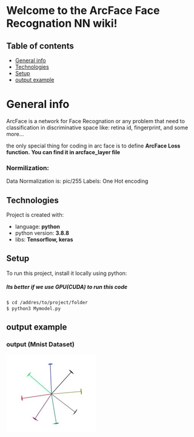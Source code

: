 # Welcome to the ArcFace Face Recognation NN wiki!
## Table of contents
* [General info](#general-info)
* [Technologies](#technologies)
* [Setup](#setup)
* [output example](#output-example)

# General info
ArcFace is a network for Face Recognation or any problem that need to classification in discriminative space
like: retina id, fingerprint, and some more...

the only special thing for coding in arc face is to define **ArcFace Loss function.**
**You can find it in arcface_layer file**

### Normilization:
Data Normalization is: pic/255
Labels: One Hot encoding


## Technologies
Project is created with:

* language: **python**
* python version: **3.8.8**
* libs: **Tensorflow, keras**

## Setup
To run this project, install it locally using python:
##### Its better if we use GPU(CUDA) to run this code
```
$ cd /addres/to/project/folder
$ python3 Mymodel.py
```

## output example
### output (Mnist Dataset)
![alt text](./Arcade_output.jpg?raw=true)

